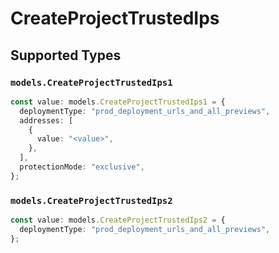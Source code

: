 # CreateProjectTrustedIps


## Supported Types

### `models.CreateProjectTrustedIps1`

```typescript
const value: models.CreateProjectTrustedIps1 = {
  deploymentType: "prod_deployment_urls_and_all_previews",
  addresses: [
    {
      value: "<value>",
    },
  ],
  protectionMode: "exclusive",
};
```

### `models.CreateProjectTrustedIps2`

```typescript
const value: models.CreateProjectTrustedIps2 = {
  deploymentType: "prod_deployment_urls_and_all_previews",
};
```

